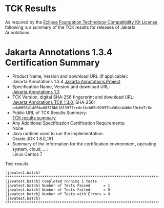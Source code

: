 TCK Results
===========

As required by the
[Eclipse Foundation Technology Compatibility Kit License](https://www.eclipse.org/legal/tck.php),
following is a summary of the TCK results for releases of Jakarta Annotations.

# Jakarta Annotations 1.3.4 Certification Summary

- Product Name, Version and download URL (if applicable): <br/>
  Jakarta Annotations 1.3.4
  [Jakarta Annotations Project](https://github.com/eclipse-ee4j/common-annotations-api)
- Specification Name, Version and download URL: <br/>
  [Jakarta Annotations 1.3](https://jakarta.ee/specifications/annotations/1.3)
- TCK Version, digital SHA-256 fingerprint and download URL: <br/>
  [Jakarta Annotations TCK 1.3.0](https://download.eclipse.org/jakartaee/annotations/1.3/eclipse-annotations-tck-1.3.0.zip), SHA-256: `ada069841408ba88378bb1813977ccdef4eb85e02097ba36de44bbd39cbd7c6c`
- Public URL of TCK Results Summary: <br/>
  [TCK results summary](TCK-Results.html)
- Any Additional Specification Certification Requirements: <br/>
  None
- Java runtime used to run the implementation: <br/>
  Oracle JDK 1.8.0_191
- Summary of the information for the certification environment, operating system, cloud, ...: <br/>
  Linux Centos 7


Test results:

```
[javatest.batch] ********************************************************************************
[javatest.batch] Completed running 1 tests.
[javatest.batch] Number of Tests Passed      = 1
[javatest.batch] Number of Tests Failed      = 0
[javatest.batch] Number of Tests with Errors = 0
[javatest.batch] ********************************************************************************
```
